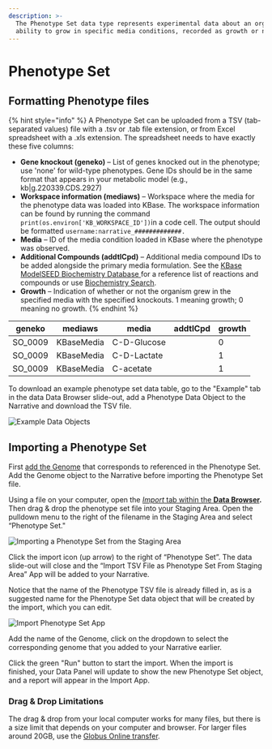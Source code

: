 ```yaml
---
description: >-
  The Phenotype Set data type represents experimental data about an organism’s
  ability to grow in specific media conditions, recorded as growth or no growth.
---
```


# Phenotype Set

## **Formatting Phenotype files**

{% hint style="info" %}
A Phenotype Set can be uploaded from a TSV (tab-separated values) file with a .tsv or .tab file extension, or from Excel spreadsheet with a .xls extension. The spreadsheet needs to have exactly these five columns:

* **Gene knockout (geneko)** – List of genes knocked out in the phenotype; use 'none' for wild-type phenotypes. Gene IDs should be in the same format that appears in your metabolic model (e.g., kb|g.220339.CDS.2927)
* **Workspace information (mediaws)** – Workspace where the media for the phenotype data was loaded into KBase. The workspace information can be found by running the command `print(os.environ['KB_WORKSPACE_ID'])`in a code cell. The output should be formatted `username:narrative_#############.`
* **Media** – ID of the media condition loaded in KBase where the phenotype was observed.
* **Additional Compounds (addtlCpd)** – Additional media compound IDs to be added alongside the primary media formulation. See the [KBase ModelSEED Biochemistry Database ](https://github.com/ModelSEED/ModelSEEDDatabase/tree/v1.0/Biochemistry)for a reference list of reactions and compounds or use [Biochemistry Search](https://narrative.kbase.us/#biochem-search).
* **Growth** – Indication of whether or not the organism grew in the specified media with the specified knockouts. 1 meaning growth; 0 meaning no growth.
{% endhint %}

| geneko   | mediaws    | media       | addtlCpd | growth |
| -------- | ---------- | ----------- | -------- | ------ |
| SO\_0009 | KBaseMedia | C-D-Glucose |          | 0      |
| SO\_0009 | KBaseMedia | C-D-Lactate |          | 1      |
| SO\_0009 | KBaseMedia | C-acetate   |          | 1      |

To download an example phenotype set data table, go to the "Example" tab in the data Data Browser slide-out, add a Phenotype Data Object to the Narrative and download the TSV file.&#x20;

![Example Data Objects](../../.gitbook/assets/PhenotypeSet\_example.png)

## Importing a Phenotype Set

First [add the Genome](genome.md) that corresponds to referenced in the Phenotype Set. Add the Genome object to the Narrative before importing the Phenotype Set file.

Using a file on your computer, open the [_Import_ tab within the **Data Browser**](../../getting-started/narrative/add-data.md)**.** Then drag & drop the phenotype set file into your Staging Area. Open the pulldown menu to the right of the filename in the Staging Area and select “Phenotype Set."&#x20;

![Importing a Phenotype Set from the Staging Area](../../.gitbook/assets/PhenotypeSet\_StagingArea.png)

Click the import icon (up arrow) to the right of “Phenotype Set”. The data slide-out will close and the “Import TSV File as Phenotype Set From Staging Area” App will be added to your Narrative.

Notice that the name of the Phenotype TSV file is already filled in, as is a suggested name for the Phenotype Set data object that will be created by the import, which you can edit.

![Import Phenotype Set App](../../.gitbook/assets/PhenotypeSet\_Import.png)

Add the name of the Genome, click on the dropdown to select the corresponding genome that you added to your Narrative earlier.

Click the green "Run" button to start the import. When the import is finished, your Data Panel will update to show the new Phenotype Set object, and a report will appear in the Import App.

### **Drag & Drop Limitations**

The drag & drop from your local computer works for many files, but there is a size limit that depends on your computer and browser. For larger files around 20GB, use the [Globus Online transfer](../globus.md).
